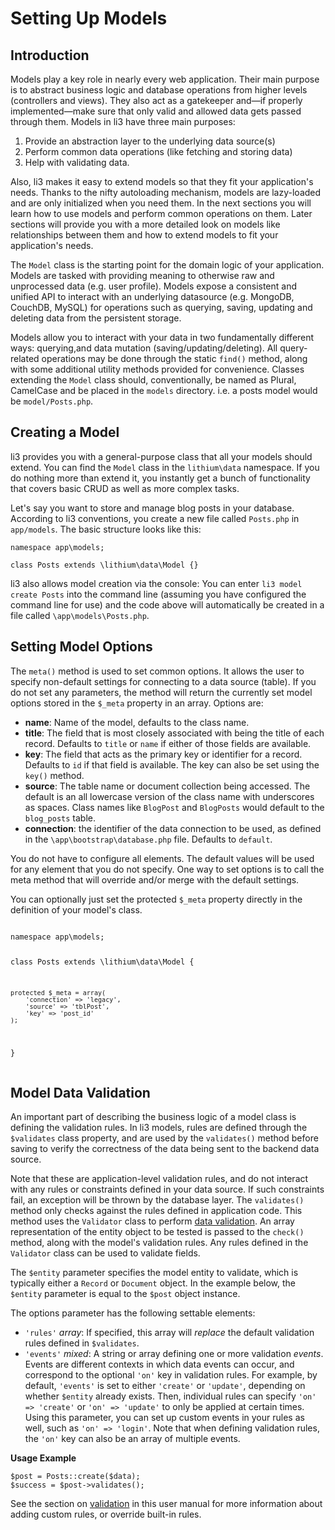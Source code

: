 # Setting Up Models

## Introduction
Models play a key role in nearly every web application. Their main purpose is to abstract business logic and database operations from higher levels (controllers and views). They also act as a gatekeeper and—if properly implemented—make sure that only valid and allowed data gets passed through them. Models in li3 have three main purposes:

 1. Provide an abstraction layer to the underlying data source(s)
 2. Perform common data operations (like fetching and storing data)
 3. Help with validating data.

Also, li3 makes it easy to extend models so that they fit your application's needs. Thanks to the nifty autoloading mechanism, models are lazy-loaded and are only initialized when you need them. In the next sections you will learn how to use models and perform common operations on them. Later sections will provide you with a more detailed look on models like relationships between them and how to extend models to fit your application's needs.

The `Model` class is the starting point for the domain logic of your application.  Models are tasked with providing meaning to otherwise raw and unprocessed data (e.g. user profile).  Models expose a consistent and unified API to interact with an underlying datasource (e.g. MongoDB, CouchDB, MySQL) for operations such as querying, saving, updating and deleting data from the persistent storage.

Models allow you to interact with your data in two fundamentally different ways: querying,and data mutation (saving/updating/deleting). All query-related operations may be done through the static `find()` method, along with some additional utility methods provided for convenience. Classes extending the `Model` class should, conventionally, be named as Plural, CamelCase and be placed in the `models` directory. i.e. a posts model would be `model/Posts.php`.

## Creating a Model
li3 provides you with a general-purpose class that all your models should extend. You can find the `Model` class in the `lithium\data` namespace. If you do nothing more than extend it, you instantly get a bunch of functionality that covers basic CRUD as well as more complex tasks.

Let's say you want to store and manage blog posts in your database. According to li3 conventions, you create a new file called `Posts.php` in `app/models`. The basic structure looks like this:

```
namespace app\models;

class Posts extends \lithium\data\Model {}
```

<div class="note note-hint">
	li3 also allows model creation via the console:  You can enter <code>li3 model create Posts</code> into the command line (assuming you have configured the command line for use) and the code above will automatically be created in a file called <code>\app\models\Posts.php</code>.
</div>

## Setting Model Options

The `meta()` method is used to set common options.  It allows the user to specify non-default settings for connecting to a data source (table).  If you do not set any parameters, the method will return the currently set model options stored in the `$_meta` property in an array. Options are:

* **name**: Name of the model, defaults to the class name.
* **title**: The field that is most closely associated with being the title of each record.  Defaults to `title` or `name` if either of those fields are available.
* **key**: The field that acts as the primary key or identifier for a record.  Defaults to `id` if that field is available.  The key can also be set using the `key()` method.
* **source**: The table name or document collection being accessed.  The default is an all lowercase version of the class name with underscores as spaces. Class names like `BlogPost` and `BlogPosts` would default to the `blog_posts` table.
* **connection**: the identifier of the data connection to be used, as defined in the `\app\bootstrap\database.php` file.   Defaults to `default`.

You do not have to configure all elements.  The default values will be used for any element that you do not specify.  One way to set options is to call the meta method that will override and/or merge with the default settings.

<div class="note note-hint">
	You can optionally just set the protected <code>$_meta</code> property directly in the definition of your model's class.
<pre><code class="php">
namespace app\models;

class Posts extends \lithium\data\Model {

	protected $_meta = array(
		'connection' => 'legacy',
		'source' => 'tblPost',
		'key' => 'post_id'
	);
}
</code></pre>
</div>

## Model Data Validation

An important part of describing the business logic of a model class is defining the validation rules. In li3 models, rules are defined through the `$validates` class property, and are used by the `validates()` method before saving to verify the correctness of the data being sent to the backend data source.

Note that these are application-level validation rules, and do not interact with any rules or constraints defined in your data source. If such constraints fail,  an exception will be thrown by the database layer. The `validates()` method only checks against the rules defined in application code.  This method uses the `Validator` class to perform [data validation](validation.md). An array representation of the entity object to be tested is passed to the `check()` method, along with the model's validation rules. Any rules defined in the `Validator` class can be used to validate fields.

The `$entity` parameter specifies the model entity to validate, which is typically either a `Record` or `Document` object. In the  example below, the `$entity` parameter is equal to the `$post` object instance.

The options parameter has the following settable elements:

* `'rules'` _array_: If specified, this array will _replace_ the default validation rules defined in `$validates`.
* `'events'` _mixed_: A string or array defining one or more validation _events_. Events are different contexts in which data events can occur, and correspond to the optional `'on'` key in validation rules. For example, by default, `'events'` is set to either `'create'` or `'update'`, depending on whether `$entity` already exists. Then, individual rules can specify `'on' => 'create'` or `'on' => 'update'` to only be applied at certain times. Using this parameter, you can set up custom events in your rules as well, such as `'on' => 'login'`. Note that when defining validation rules, the `'on'` key can also be an array of multiple events.

**Usage Example**

```
$post = Posts::create($data);
$success = $post->validates();
```

<div class="note note-hint">
	 See the section on <a href="validation.md">validation</a> in this user manual for more information about adding custom rules, or override built-in rules.
</div>
